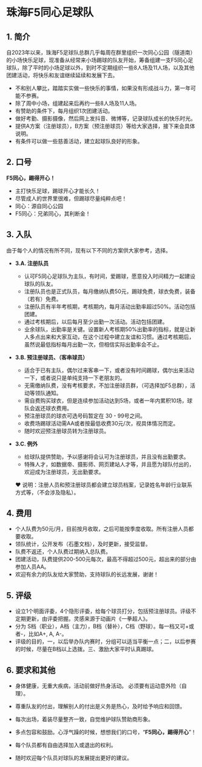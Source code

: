 # 珠海F5同心足球队

## 1. 简介

自2023年以来，珠海F5足球队总群几乎每周在群里组织一次同心公园（隧道南）的小场快乐足球，现准备从经常来小场踢球的队友开始，筹备组建一支F5同心足球队，除了平时的小场足球以外，到时不定期组织一些8人场及11人场，以及其他团建活动，将快乐和友谊继续延续和发展下去。

- 不和别人攀比，踏踏实实做一些快乐的事情，如果没有形成战斗力，第一年可能不参赛。
- 除了周中小场，组建起来后再约一些8人场及11人场。
- 有赞助的条件下，每月组织1次团建活动。
- 做好考勤、摄影摄像，然后网上发抖音、微博等，记录球队成长的快乐时光。
- 提供A方案（注册球员），B方案（预注册球员）等给大家选择，接下来会具体说明。
- 有条件可以做一些慈善活动，建立起球队良好的形象。

## 2. 口号

**F5同心，踢得开心！**

- 主打快乐足球，踢球开心才能长久！
- 尽管成人的世界里很难，但踢球尽量纯粹点吧！
- 同心：源自同心公园
- F5同心：兄弟同心，其利断金！

## 3. 入队

由于每个人的情况有所不同，现有以下不同的方案供大家参考，选择。

- **3.A. 注册队员**

  - 认可F5同心足球队为主队，有时间，爱踢球，愿意投入时间精力一起建设球队的队友。
  - 注册队员也是正式队员，每月缴纳队费50元，踢球免费，球衣免费，装备（若有）免费。
  - 注册队员有半年考核期，考核期内，每月活动出勤率超过50%。活动包括团建。
  - 通过考核期后，以后每月至少出勤一次活动。活动包括团建。
  - 业余球队，出勤率是关键。设置新人考核期50%出勤率的指标，就是让新人多点出来和大家互动，在这个过程中建立友谊和习惯。通过考核期后，虽然说最低指标每月出勤一次，但相信实际出勤率会不止。

- **3.B. 预注册球员、（客串球员）**

  - 适合于已有主队，偶尔过来客串一下，或者没有时间踢球，偶尔出来活动一下，或者说只是单纯支持一下老朋友的。
  - 无需缴纳队费，没有考核要求，不加注册球员群，（可选择加F5总群），活动等领队通知。
  - 需自费购买球衣，但是连续参加活动达到5场，或者一年内累积10场，球队会返还球衣费用。
  - 预注册球员的球衣可选号码暂定在 30 - 99号之间。 
  - 收费场踢球活动需AA或者按最低收费30元/次，视具体情况而定。
  - 随时欢迎预注册球员转为注册球员。

- **3.C. 例外**

  - 给球队提供赞助，予以感谢将会认可为注册球员，并且没有出勤要求。
  - 特殊人才，如数据帝、摄影师、网页建站人才等，并且愿为球队付出的，欢迎成为注册球员，无出勤要求。

  

  ❤ 说明：注册人员和预注册球员都会建立球员档案，记录姓名年龄行业联系方式等，（不会涉及隐私）。

## 4. 费用

- 个人队费为50元/月，目前按月收取，之后可能按季度收取。所有注册人员都要收取。
- 领队统计，公开发布（石墨文档），及时更新，接受监督。
- 队费不返还，个人队费过期纳入总队费。 
- 团建活动，队费提供200-500元每次，最高不得超过500元，超出来的部分由参加人员AA。
- 欢迎有余力的队友给大家赞助，支持球队的长远发展，谢谢！

## 5. 评级

-  设立1个明面评委，4个隐形评委，给每个球员打分，包括预注册球员。评级不定期更新，由评委把握。灵感来源于动画片《一拳超人》。
-  分为 S档（职业），A档（主力），B档（替补），C档（野球）。每一档又可+或者-，比如A+, A, A-。
-  评级的目的，一，以后举办队内赛时，分组可以适当平衡一点；二，以后参赛的时候，尽量在B档以上选拨。三、激励大家平时认真踢球。

## 6. 要求和其他

- 身体健康，无重大疾病，活动前做好热身活动。 必须要有运动意外险（自理）。
- 尊重队友的付出，理解别人的付出是义务是热心，及时给予响应和回馈。

- 每次出场，着装尽量整齐一致，自觉维护球队赞助商形象。
- 多点包容和鼓励。心浮气躁的时候，想想我们的口号，“**F5同心，踢得开心**”！
- 每个队员都有自由选择加入或退出的权利。
- 随时欢迎每个队员对球队的发展提出更好的建议。
